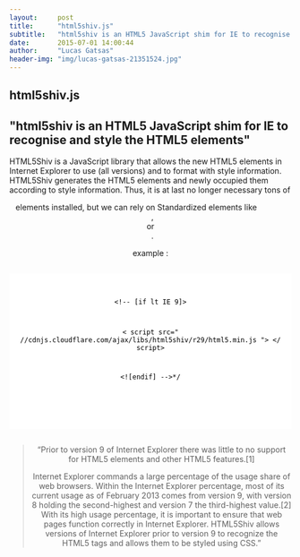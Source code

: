 ```yaml
---
layout:     post
title:      "html5shiv.js"
subtitle:   "html5shiv is an HTML5 JavaScript shim for IE to recognise and style the HTML5 elements"
date:       2015-07-01 14:00:44
author:     "Lucas Gatsas"
header-img: "img/lucas-gatsas-21351524.jpg"
---
```

<h2 class="section-heading">html5shiv.js</h2>
<h2 class="section-heading">"html5shiv is an HTML5 JavaScript shim for IE to recognise and style the HTML5 elements"</h2>

HTML5Shiv is a JavaScript library that allows the new HTML5 elements in Internet Explorer to use (all versions) and to format with style information.
HTML5Shiv generates the HTML5 elements and newly occupied them according to style information.
Thus, it is at last no longer necessary tons of <code> <div> </code> elements installed, but we can rely on Standardized elements like <code> <header> </code>,  <code>  <article> </code> or <code> <nav> </code>.



example : 

<div style="overflow:auto; height=200; width=100%;">
<pre style="color:black;background:white;"><pre>

<code><!-- [if lt IE 9]>

< script src=" //cdnjs.cloudflare.com/ajax/libs/html5shiv/r29/html5.min.js "> </ script>

<![endif] -->*/

</code>

</pre></pre></div>


<blockquote>
“Prior to version 9 of Internet Explorer there was little to no support for HTML5 elements and other HTML5 features.[1]

Internet Explorer commands a large percentage of the usage share of web browsers. Within the Internet Explorer percentage, most of its current usage as of February 2013 comes from version 9, with version 8 holding the second-highest and version 7 the third-highest value.[2] With its high usage percentage, it is important to ensure that web pages function correctly in Internet Explorer. HTML5Shiv allows versions of Internet Explorer prior to version 9 to recognize the HTML5 tags and allows them to be styled using CSS.” 
</blockquote>

